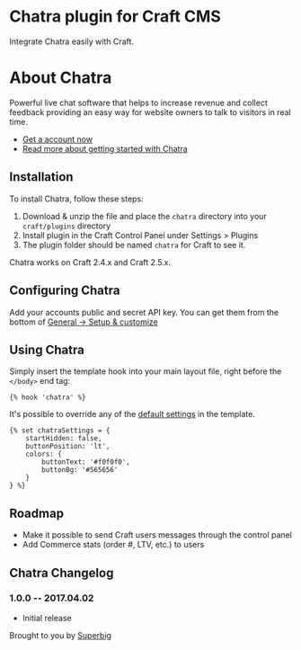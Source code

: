 # Chatra plugin for Craft CMS

Integrate Chatra easily with Craft.

# About Chatra
Powerful live chat software that helps to increase revenue and collect feedback providing an easy way for website owners to talk to visitors in real time.

- [Get a account now](https://app.chatra.io/?enroll=&partnerId=eM2oGJzP3nzFXc4ua)
- [Read more about getting started with Chatra](https://chatra.io/help/?enroll=&partnerId=eM2oGJzP3nzFXc4ua)

## Installation

To install Chatra, follow these steps:

1. Download & unzip the file and place the `chatra` directory into your `craft/plugins` directory
2. Install plugin in the Craft Control Panel under Settings > Plugins
3. The plugin folder should be named `chatra` for Craft to see it.

Chatra works on Craft 2.4.x and Craft 2.5.x.

## Configuring Chatra

Add your accounts public and secret API key. You can get them from the bottom of [General -> Setup & customize](https://app.chatra.io/settings/general?enroll=&partnerId=eM2oGJzP3nzFXc4ua)

## Using Chatra

Simply insert the template hook into your main layout file, right before the `</body>` end tag:

  ```twig
  {% hook 'chatra' %}
  ```
It's possible to override any of the [default settings](https://app.chatra.io/settings/general?enroll=&partnerId=eM2oGJzP3nzFXc4ua) in the template.

```twig
{% set chatraSettings = {
    startHidden: false,
    buttonPosition: 'lt',
    colors: {
        buttonText: '#f0f0f0',
        buttonBg: '#565656'
    }
} %}
```

## Roadmap

- Make it possible to send Craft users messages through the control panel
- Add Commerce stats (order #, LTV, etc.) to users

## Chatra Changelog

### 1.0.0 -- 2017.04.02

* Initial release

Brought to you by [Superbig](https://superbig.co)
